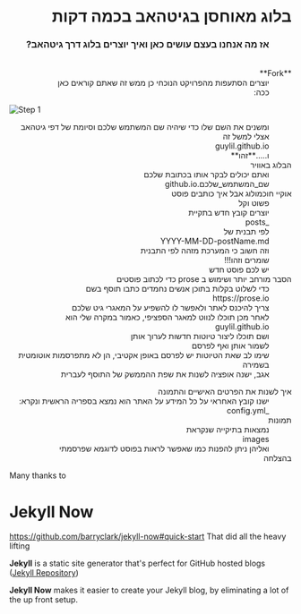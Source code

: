 <dl dir="rtl">
  <dt><h1>בלוג מאוחסן בגיטהאב בכמה דקות</h1></dt>
    <dd><h3>
      אז מה אנחנו בעצם עושים כאן
  ואיך יוצרים בלוג דרך גיטהאב?    
      </h3></dd>
  <br>
  <dt>**Fork**</dt>
    <dd>יוצרים הסתעפות מהפרויקט הנוכחי
      כן ממש זה שאתם קוראים כאן
    </dd>
    <dd>ככה:</dd>
</dl>

![Step 1](/images/step1.gif "Step 1")

<dl dir="rtl">
    <dd>ומשנים את השם שלו כדי שיהיה שם המשתמש שלכם וסיומת של דפי גיטהאב
      אצלי למשל זה</dd>
    <dd>guylil.github.io
    </dd>
    <dd>ו.....**זהו**</dd>
  <dt>הבלוג באוויר</dt>
    <dd>ואתם יכולים לבקר אותו בכתובת שלכם</dd>
    <dd>שם_המשתמש_שלכם.github.io</dd>
  <dt> אוקיי חוכמולוג אבל איך כותבים פוסט</dt>
    <dd>פשוט וקל</dd>
    <dd>יוצרים קובץ חדש בתקיית</dd>
    <dd>_posts</dd>
    <dd>לפי תבנית של</dd><dd>YYYY-MM-DD-postName.md</dd>
    <dd>וזה חשוב כי המערכת מזהה לפי התבנית</dd>
    <dd>שומרים וזהו!!!</dd>
    <dd>יש לכם פוסט חדש</dd>
  <dt>הסבר מורחב יותר ושימוש ב prose כדי לכתוב פוסטים</dt>
  <dd>כדי לשלוט בקלות בתוכן אנשים נחמדים כתבו תוסף בשם</dd>
  <dd>https://prose.io</dd>
  <dd>צריך להיכנס לאתר ולאפשר לו להשפיע על המאגרי גיט שלכם</dd>
  <dd>לאחר מכן תוכלו לנווט למאגר הספציפי, כאמור במקרה שלי הוא</dd>
  <dd>guylil.github.io</dd>
  <dd>ושם תוכלו ליצור טיוטות חדשות לערוך אותן</dd>
  <dd>לשמור אותן ואף לפרסם</dd>
  <dd><bold>שימו לב שאת הטיוטות יש לפרסם באופן אקטיבי, הן לא מתפרסמות אוטומטית בשמירה</bold></dd>
  <dd>אגב, ישנה אופציה לשנות את שפת ההממשק של התוסף לעברית</dd>
</dl>

<dl dir="rtl">
  <dt>איך לשנות את הפרטים האישיים והתמונה</dt>
  <dd> ישנו קובץ האחראי על כל המידע על האתר
  הוא נמצא בספריה הראשית ונקרא:
  </dd>
  <dd>_config.yml</dd>
  <dt>תמונות</dt>
  <dd>נמצאות בתיקייה שנקראת</dd>
  <dd>images</dd>
  <dd>ואליהן ניתן להפנות כמו שאפשר לראות בפוסט לדוגמא שפרסמתי</dd>
  <dt>בהצלחה</dt>
</dl>



Many thanks to
# Jekyll Now
https://github.com/barryclark/jekyll-now#quick-start
That did all the heavy lifting

**Jekyll** is a static site generator that's perfect for GitHub hosted blogs ([Jekyll Repository](https://github.com/jekyll/jekyll))

**Jekyll Now** makes it easier to create your Jekyll blog, by eliminating a lot of the up front setup.
